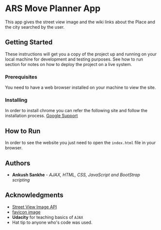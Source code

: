# ARS Move Planner App

This app gives the street view image and the wiki links about the Place and the city searched by the user.

## Getting Started

These instructions will get you a copy of the project up and running on your local machine for development and testing purposes. See how to run section for notes on how to deploy the project on a live system.

### Prerequisites

You need to have a web browser installed on your machine to view the site.

### Installing

In order to install chrome you can refer the following site and follow the installation process.
[Google Support](https://support.google.com/chrome/answer/95346?co=GENIE.Platform%3DDesktop&hl=en-GB)

## How to Run

In order to see the website you just need to open the `index.html` file in your browser.

## Authors

* **Ankush Sankhe** - *AJAX, HTML, CSS, JavaScript and BootStrap scripting* 

## Acknowledgments

* [Street View Image API](https://developers.google.com/maps/documentation/streetview/)
* [favicon image](https://cdn4.iconfinder.com/data/icons/iconsimple-logotypes/512/github-512.png)
* **Udacity** for teaching basics of `AJAX`
* Hat tip to anyone who's code was used.
